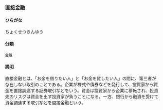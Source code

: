 <div style="display:none;">

## [あ行](securities-terms?id=あ行)
## [か行](securities-terms?id=か行)
## [さ行](securities-terms?id=さ行)
## [た行](securities-terms?id=た行)

</div>

### 直接金融

#### ひらがな

ちょくせつきんゆう

#### 分類

`金融`

#### 説明

直接金融とは、「お金を借りたい人」と「お金を貸したい人」の間に、第三者が存在しない取引のことである。企業が株式や債券などを発行して、投資家から資金を直接調達する証券取引などをいう。資金は投資家から企業に移転され、投資先のリスクは資金を出す投資家が負うことになる。一方、銀行から融資を受けて資金調達する取引などを間接金融という。

<div style="display:none;">

## [な行](securities-terms?id=な行)
## [は行](securities-terms?id=は行)
## [ま行](securities-terms?id=ま行)
## [や行](securities-terms?id=や行)
## [ら行](securities-terms?id=ら行)
## [わ行](securities-terms?id=わ行)
## [英数字・記号](securities-terms?id=英数字・記号)

</div>

